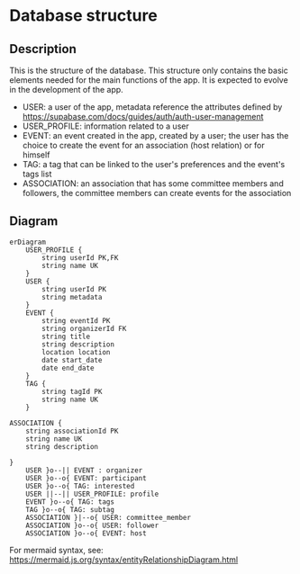 # Database structure
## Description
This is the structure of the database.
This structure only contains the basic elements needed for the main functions of the app.
It is expected to evolve in the development of the app.
- USER: a user of the app, metadata reference the attributes defined by https://supabase.com/docs/guides/auth/auth-user-management
- USER_PROFILE: information related to a user
- EVENT: an event created in the app, created by a user; the user has the choice to create the event for an association (host relation) or for himself
- TAG: a tag that can be linked to the user's preferences and the event's tags list
- ASSOCIATION: an association that has some committee members and followers, the committee members can create events for the association

## Diagram
```mermaid
erDiagram
    USER_PROFILE {
        string userId PK,FK
        string name UK
    }
    USER {
        string userId PK
        string metadata
    }
    EVENT {
        string eventId PK
        string organizerId FK
        string title
        string description
        location location
        date start_date
        date end_date
    }
    TAG {
        string tagId PK
        string name UK
    }

ASSOCIATION {
    string associationId PK
    string name UK
    string description

}
    USER }o--|| EVENT : organizer
    USER }o--o{ EVENT: participant
    USER }o--o{ TAG: interested
    USER ||--|| USER_PROFILE: profile
    EVENT }o--o{ TAG: tags
    TAG }o--o{ TAG: subtag
    ASSOCIATION }|--o{ USER: committee_member
    ASSOCIATION }o--o{ USER: follower
    ASSOCIATION }o--o{ EVENT: host
```
For mermaid syntax, see: https://mermaid.js.org/syntax/entityRelationshipDiagram.html
